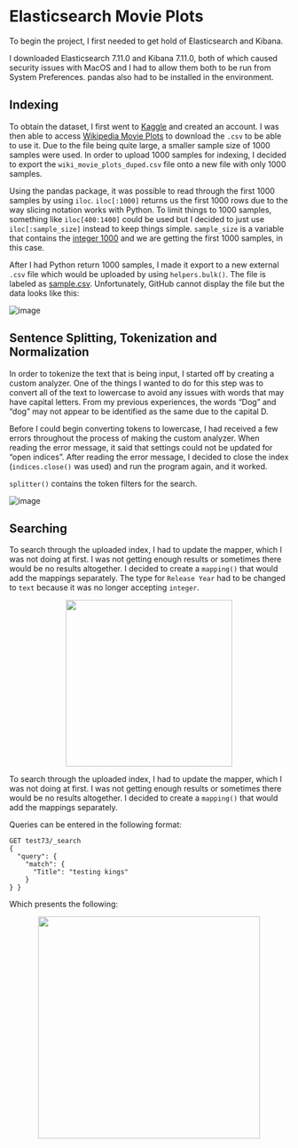 # Elasticsearch Movie Plots

To begin the project, I first needed to get hold of Elasticsearch and Kibana. 

I downloaded Elasticsearch 7.11.0 and Kibana 7.11.0, both of which caused security issues with MacOS and I had to allow them both to be run from System Preferences. pandas also had to be installed in the environment. 

## Indexing

To obtain the dataset, I first went to [Kaggle](https://www.kaggle.com/) and created an account. I was then able to access [Wikipedia Movie Plots](https://www.kaggle.com/jrobischon/wikipedia-movie-plots?select=wiki_movie_plots_deduped.csv) to download the `.csv` to be able to use it. Due to the file being quite large, a smaller sample size of 1000 samples were used. In order to upload 1000 samples for indexing, I decided to export the `wiki_movie_plots_duped.csv` file onto a new file with only 1000 samples.

Using the pandas package, it was possible to read through the first 1000 samples by using `iloc`. `iloc[:1000]` returns us the first 1000 rows due to the way slicing notation works with Python. To limit things to 1000 samples, something like `iloc[400:1400]` could be used but I decided to just use `iloc[:sample_size]` instead to keep things simple. `sample_size` is a variable that contains the [integer 1000](https://github.com/sachinlim/elasticsearch-movie-plots/blob/main/elasticsearch.py#L29) and we are getting the first 1000 samples, in this case.

After I had Python return 1000 samples, I made it export to a new external `.csv` file which would be uploaded by using `helpers.bulk()`. The file is labeled as [sample.csv](sample.csv). Unfortunately, GitHub cannot display the file but the data looks like this: 

![image](https://user-images.githubusercontent.com/80691974/210362544-6ab650db-2de5-49f4-aa19-2ee5b373f305.png)


## Sentence Splitting, Tokenization and Normalization

In order to tokenize the text that is being input, I started off by creating a custom analyzer. One of the things I wanted to do for this step was to convert all of the text to lowercase to avoid any issues with words that may have capital letters. From my previous experiences, the words “Dog” and “dog” may not appear to be identified as the same due to the capital D.

Before I could begin converting tokens to lowercase, I had received a few errors throughout the process of making the custom analyzer. When reading the error message, it said that settings could not be updated for “open indices”. After reading the error message, I decided to close the index (`indices.close()` was used) and run the program again, and it worked.

`splitter()` contains the token filters for the search.

![image](https://user-images.githubusercontent.com/80691974/210360534-7218d0ac-65bc-4cce-baee-a4ee36709058.png)

## Searching 

To search through the uploaded index, I had to update the mapper, which I was not doing at first. I was not getting enough results or sometimes there would be no results altogether. I decided to create a `mapping()` that would add the mappings separately. The type for `Release Year` had to be changed to `text` because it was no longer accepting `integer`.


<p align="center">
  <img src="https://user-images.githubusercontent.com/80691974/210361143-f72eb74a-2e3f-428b-9788-51825bc1c376.png" width="300">
</p>

To search through the uploaded index, I had to update the mapper, which I was not doing at first. I was not getting enough results or sometimes there would be no results altogether. I decided to create a `mapping()` that would add the mappings separately. 

Queries can be entered in the following format: 
```
GET test73/_search
{
  "query": {
    "match": {
      "Title": "testing kings"
    }
} }
```

Which presents the following: 

<p align="center">
  <img src="https://user-images.githubusercontent.com/80691974/210361963-63a5399a-53e6-4b79-96cf-3c1d2bc8ab85.png" width="400">
</p>


